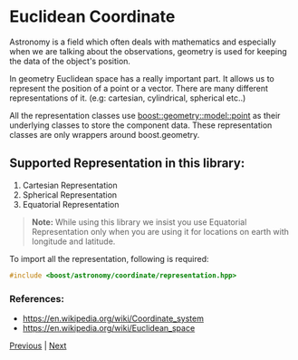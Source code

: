 # Euclidean Coordinate

Astronomy is a field which often deals with mathematics and especially when we are talking about the observations, geometry is used for keeping the data of the object's position.

In geometry Euclidean space has a really important part. It allows us to represent the position of a point or a vector. There are many different representations of it. (e.g: cartesian, cylindrical, spherical etc..)

All the representation classes use [boost::geometry::model::point](https://www.boost.org/doc/libs/1_67_0/libs/geometry/doc/html/geometry/reference/models/model_point.html) as their underlying classes to store the component data. These representation classes are only wrappers around boost.geometry.

## Supported Representation in this library:
1. Cartesian Representation
2. Spherical Representation
3. Equatorial Representation

>**Note:** While using this library we insist you use Equatorial Representation only when you are using it for locations on earth with longitude and latitude.

To import all the representation, following is required:

```c++
#include <boost/astronomy/coordinate/representation.hpp>
```

### References:
* https://en.wikipedia.org/wiki/Coordinate_system
* https://en.wikipedia.org/wiki/Euclidean_space

[Previous](../index.md) | [Next](coordinate_point.md)
